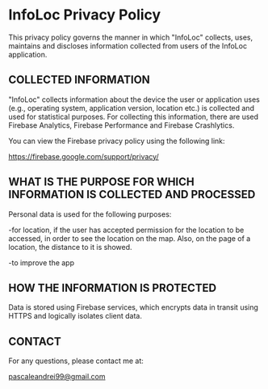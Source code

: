 # InfoLoc Privacy Policy

This privacy policy governs the manner in which "InfoLoc" collects, uses, maintains and discloses information collected from users of the InfoLoc application.

## COLLECTED INFORMATION

"InfoLoc" collects information about the device the user or application uses (e.g., operating system, application version, location etc.) is collected and used for statistical purposes. For collecting this information, there are used Firebase Analytics, Firebase Performance and Firebase Crashlytics.

You can view the Firebase privacy policy using the following link:

https://firebase.google.com/support/privacy/

## WHAT IS THE PURPOSE FOR WHICH INFORMATION IS COLLECTED AND PROCESSED

Personal data is used for the following purposes:

-for location, if the user has accepted permission for the location to be accessed, in order to see the location on the map. Also, on the page of a location, the distance to it is showed.

-to improve the app

## HOW THE INFORMATION IS PROTECTED

Data is stored using Firebase services, which encrypts data in transit using HTTPS and logically isolates client data.

## CONTACT

For any questions, please contact me at:

pascaleandrei99@gmail.com


